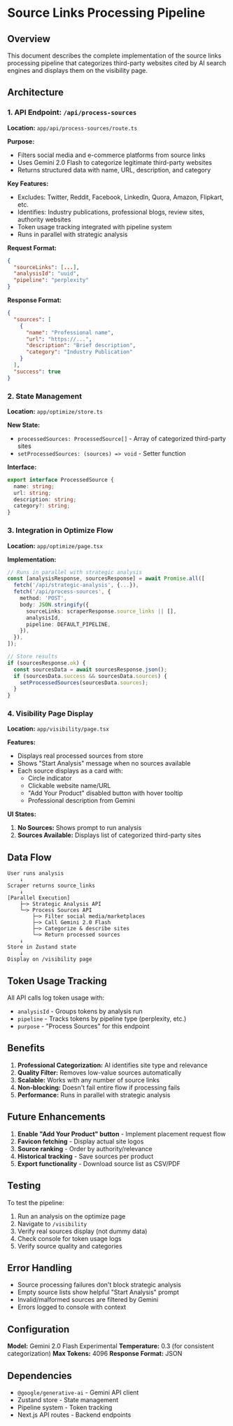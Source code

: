 # Source Links Processing Pipeline

## Overview
This document describes the complete implementation of the source links processing pipeline that categorizes third-party websites cited by AI search engines and displays them on the visibility page.

## Architecture

### 1. API Endpoint: `/api/process-sources`
**Location:** `app/api/process-sources/route.ts`

**Purpose:** 
- Filters social media and e-commerce platforms from source links
- Uses Gemini 2.0 Flash to categorize legitimate third-party websites
- Returns structured data with name, URL, description, and category

**Key Features:**
- Excludes: Twitter, Reddit, Facebook, LinkedIn, Quora, Amazon, Flipkart, etc.
- Identifies: Industry publications, professional blogs, review sites, authority websites
- Token usage tracking integrated with pipeline system
- Runs in parallel with strategic analysis

**Request Format:**
```json
{
  "sourceLinks": [...],
  "analysisId": "uuid",
  "pipeline": "perplexity"
}
```

**Response Format:**
```json
{
  "sources": [
    {
      "name": "Professional name",
      "url": "https://...",
      "description": "Brief description",
      "category": "Industry Publication"
    }
  ],
  "success": true
}
```

### 2. State Management
**Location:** `app/optimize/store.ts`

**New State:**
- `processedSources: ProcessedSource[]` - Array of categorized third-party sites
- `setProcessedSources: (sources) => void` - Setter function

**Interface:**
```typescript
export interface ProcessedSource {
  name: string;
  url: string;
  description: string;
  category?: string;
}
```

### 3. Integration in Optimize Flow
**Location:** `app/optimize/page.tsx`

**Implementation:**
```typescript
// Runs in parallel with strategic analysis
const [analysisResponse, sourcesResponse] = await Promise.all([
  fetch('/api/strategic-analysis', {...}),
  fetch('/api/process-sources', {
    method: 'POST',
    body: JSON.stringify({
      sourceLinks: scraperResponse.source_links || [],
      analysisId,
      pipeline: DEFAULT_PIPELINE,
    }),
  }),
]);

// Store results
if (sourcesResponse.ok) {
  const sourcesData = await sourcesResponse.json();
  if (sourcesData.success && sourcesData.sources) {
    setProcessedSources(sourcesData.sources);
  }
}
```

### 4. Visibility Page Display
**Location:** `app/visibility/page.tsx`

**Features:**
- Displays real processed sources from store
- Shows "Start Analysis" message when no sources available
- Each source displays as a card with:
  - Circle indicator
  - Clickable website name/URL
  - "Add Your Product" disabled button with hover tooltip
  - Professional description from Gemini

**UI States:**
1. **No Sources:** Shows prompt to run analysis
2. **Sources Available:** Displays list of categorized third-party sites

## Data Flow

```
User runs analysis
    ↓
Scraper returns source_links
    ↓
[Parallel Execution]
    ├─> Strategic Analysis API
    └─> Process Sources API
        ├─> Filter social media/marketplaces
        ├─> Call Gemini 2.0 Flash
        ├─> Categorize & describe sites
        └─> Return processed sources
    ↓
Store in Zustand state
    ↓
Display on /visibility page
```

## Token Usage Tracking

All API calls log token usage with:
- `analysisId` - Groups tokens by analysis run
- `pipeline` - Tracks tokens by pipeline type (perplexity, etc.)
- `purpose` - "Process Sources" for this endpoint

## Benefits

1. **Professional Categorization:** AI identifies site type and relevance
2. **Quality Filter:** Removes low-value sources automatically
3. **Scalable:** Works with any number of source links
4. **Non-blocking:** Doesn't fail entire flow if processing fails
5. **Performance:** Runs in parallel with strategic analysis

## Future Enhancements

1. **Enable "Add Your Product" button** - Implement placement request flow
2. **Favicon fetching** - Display actual site logos
3. **Source ranking** - Order by authority/relevance
4. **Historical tracking** - Save sources per product
5. **Export functionality** - Download source list as CSV/PDF

## Testing

To test the pipeline:
1. Run an analysis on the optimize page
2. Navigate to `/visibility`
3. Verify real sources display (not dummy data)
4. Check console for token usage logs
5. Verify source quality and categories

## Error Handling

- Source processing failures don't block strategic analysis
- Empty source lists show helpful "Start Analysis" prompt
- Invalid/malformed sources are filtered by Gemini
- Errors logged to console with context

## Configuration

**Model:** Gemini 2.0 Flash Experimental
**Temperature:** 0.3 (for consistent categorization)
**Max Tokens:** 4096
**Response Format:** JSON

## Dependencies

- `@google/generative-ai` - Gemini API client
- Zustand store - State management
- Pipeline system - Token tracking
- Next.js API routes - Backend endpoints
